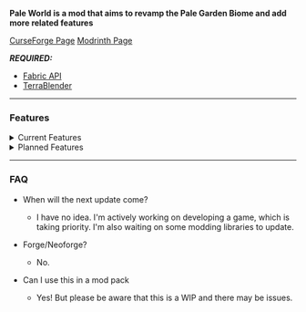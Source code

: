 **Pale World is a mod that aims to revamp the Pale Garden Biome and add more related features**

[CurseForge Page](https://www.curseforge.com/minecraft/mc-mods/pale-world)
[Modrinth Page](https://modrinth.com/mod/pale-world)


**_REQUIRED:_**
* [Fabric API](https://modrinth.com/mod/fabric-api)
* [TerraBlender](https://modrinth.com/mod/terrablender)

----------------------------
### Features

<details>
<summary>Current Features</summary>

* Blocks & Items
 
* Pale Biome Variants

</details>


<details>
<summary>Planned Features</summary>
  
* Biome Generation Tweaks

* VFX

* SFX

* More mobs

* More Blocks

* Structures

* Dimension (?)
</details>

----------

### FAQ

* When will the next update come?
  * I have no idea. I'm actively working on developing a game, which is taking priority. I'm also waiting on some modding libraries to update.

  
* Forge/Neoforge?
  * No.


* Can I use this in a mod pack
  * Yes! But please be aware that this is a WIP and there may be issues.

